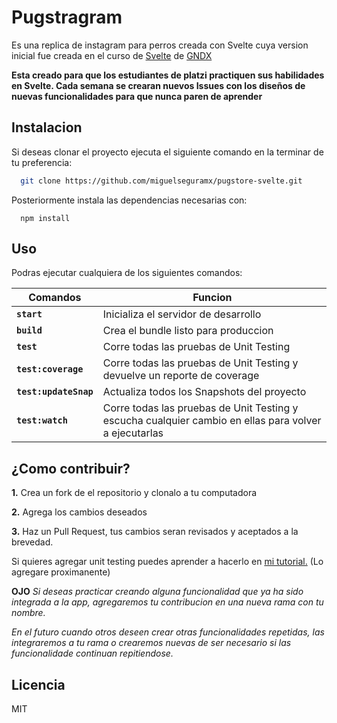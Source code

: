 # **Pugstragram**

Es una replica de instagram para perros creada con Svelte cuya version inicial fue creada en el curso de [Svelte](https://platzi.com/cursos/svelte/) de [GNDX](https://github.com/gndx)

**Esta creado para que los estudiantes de platzi practiquen sus habilidades en Svelte. Cada semana se crearan nuevos Issues con los diseños de nuevas funcionalidades para que nunca paren de aprender**

## Instalacion

Si deseas clonar el proyecto ejecuta el siguiente comando en la terminar de tu preferencia: 

```bash
  git clone https://github.com/miguelseguramx/pugstore-svelte.git
```

Posteriormente instala las dependencias necesarias con:

```
  npm install
```

## Uso

Podras ejecutar cualquiera de los siguientes comandos:

| Comandos | Funcion                                 |
|----------|-----------------------------------------|
| **`start`**         | Inicializa el servidor de desarrollo    |
| **`build`**         | Crea el bundle listo para produccion    |
| **`test`**          | Corre todas las pruebas de Unit Testing |
| **`test:coverage`** | Corre todas las pruebas de Unit Testing y devuelve un reporte de coverage |
| **`test:updateSnap`** | Actualiza todos los Snapshots del proyecto |
| **`test:watch`**    | Corre todas las pruebas de Unit Testing y escucha cualquier cambio en ellas para volver a ejecutarlas |


## **¿Como contribuir?**

**1.** Crea un fork de el repositorio y clonalo a tu computadora

**2.** Agrega los cambios deseados

**3.** Haz un Pull Request, tus cambios seran revisados y aceptados a la brevedad.

Si quieres agregar unit testing puedes aprender a hacerlo en [mi tutorial.](https://platzi.com/clases/svelte/) (Lo agregare proximanente)

**OJO** *Si deseas practicar creando alguna funcionalidad que ya ha sido integrada a la app, agregaremos tu contribucion en una nueva rama con tu nombre.*

*En el futuro cuando otros deseen crear otras funcionalidades repetidas, las integraremos a tu rama o crearemos nuevas de ser necesario si las funcionalidade continuan repitiendose.*

## Licencia 

MIT
